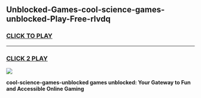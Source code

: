 
## Unblocked-Games-cool-science-games-unblocked-Play-Free-rlvdq
<h3>
<a href="https://premium76.site?title=cool-science-games-unblocked&ref=17A">CLICK TO PLAY</a></h3>
<hr>

<h3>
<a href="https://premium76.site?title=cool-science-games-unblocked&ref=17A">CLICK 2 PLAY</a>
  
</h3>

<a href="https://premium76.site?title=cool-science-games-unblocked&ref=17A"><img src="https://clearcache.store/games.png"></a>


**cool-science-games-unblocked games unblocked: Your Gateway to Fun and Accessible Online Gaming**
